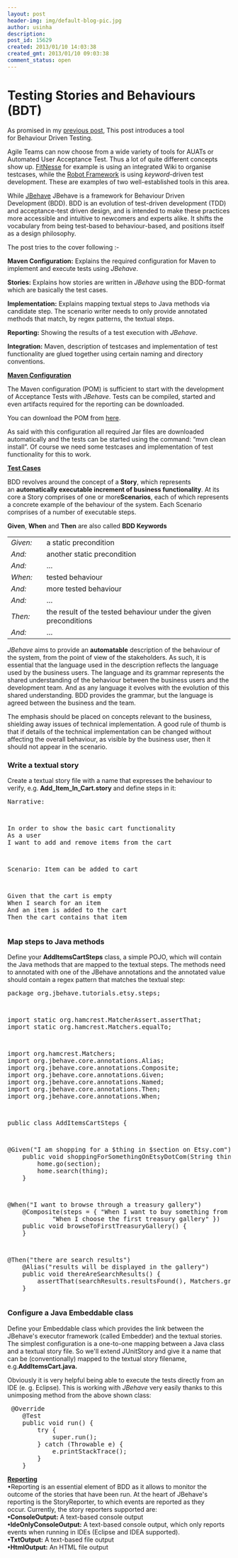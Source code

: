 ```yaml
---
layout: post
header-img: img/default-blog-pic.jpg
author: usinha
description: 
post_id: 15629
created: 2013/01/10 14:03:38
created_gmt: 2013/01/10 09:03:38
comment_status: open
---
```


# Testing Stories and Behaviours (BDT)

<p>As promised in my <a href="http://xebee.xebia.in/2012/10/31/mobile-app-automation-testing-2/">previous post</a>, This post introduces a tool for Behaviour Driven Testing.</p>
<p>Agile Teams can now choose from a wide variety of tools for AUATs or Automated User Acceptance Test. Thus a lot of quite different concepts show up. <a href="http://fitnesse.org/">FitNesse</a> for example is using an integrated Wiki to organise testcases, while the <a href="http://code.google.com/p/robotframework/">Robot Framework</a> is using <i>keyword</i>-driven test development. These are examples of two well-established tools in this area.</p>
<p>While <a href="http://jbehave.org">JBehave</a> JBehave is a framework for Behaviour Driven Development (BDD). BDD is an evolution of test-driven development (TDD) and acceptance-test driven design, and is intended to make these practices more accessible and intuitive to newcomers and experts alike. It shifts the vocabulary from being test-based to behaviour-based, and positions itself as a design philosophy.</p>
<p>The post tries to the cover following :-</p>
<p><b>Maven Configuration:</b> Explains the required configuration for Maven to implement and execute tests using <i>JBehave</i>.</p>
<p><b>Stories:</b> Explains how stories are written in <i>JBehave</i> using the BDD-format which are basically the test cases.</p>
<p><b>Implementation:</b> Explains mapping textual steps to Java methods via candidate step. The scenario writer needs to only provide annotated methods that match, by regex patterns, the textual steps.</p>
<p><b>Reporting:</b> Showing the results of a test execution with <i>JBehave</i>.</p>
<p><b>Integration:</b> Maven, description of testcases and implementation of test functionality are glued together using certain naming and directory conventions.</p>
<!--more-->

<p><span style="text-decoration: underline"><strong>Maven Configuration</strong></span></p>
<p>The Maven configuration (POM) is sufficient to start with the development of Acceptance Tests with <i>JBehave</i>. Tests can be compiled, started and even artifacts required for the reporting can be downloaded.</p>
<p>You can download the POM from <a href="https://github.com/jbehave/jbehave-tutorial/blob/master/pom.xml">here</a>.</p>
<p>As said with this configuration all required Jar files are downloaded automatically and the tests can be started using the command: “mvn clean install”. Of course we need some testcases and implementation of test functionality for this to work.</p>
<p><span style="text-decoration: underline"><strong>Test Cases </strong></span></p>
<p>BDD revolves around the concept of a <b>Story</b>, which represents an <b>automatically executable increment of business functionality</b>. At its core a Story comprises of one or more<b>Scenarios</b>, each of which represents a concrete example of the behaviour of the system. Each Scenario comprises of a number of executable steps.</p>
<p><b>Given</b>, <b>When</b> and <b>Then</b> are also called <b>BDD Keywords</b>
<table border="0">
<tbody>
<tr>
<td><i>Given:</i></td>
<td></td>
<td>a static precondition</td>
</tr>
<tr>
<td><i>And:</i></td>
<td></td>
<td>another static precondition</td>
</tr>
<tr>
<td><i>And:</i></td>
<td></td>
<td>…</td>
</tr>
<tr>
<td><i>When:</i></td>
<td></td>
<td>tested behaviour</td>
</tr>
<tr>
<td><i>And:</i></td>
<td></td>
<td>more tested behaviour</td>
</tr>
<tr>
<td><i>And:</i></td>
<td></td>
<td>…</td>
</tr>
<tr>
<td><i>Then:</i></td>
<td></td>
<td>the result of the tested behaviour under the given preconditions</td>
</tr>
<tr>
<td><i>And:</i></td>
<td></td>
<td>…</td>
</tr>
</tbody>
</table>
<i>JBehave</i> aims to provide an <b>automatable</b> description of the behaviour of the system, from the point of view of the stakeholders. As such, it is essential that the language used in the description reflects the language used by the business users. The language and its grammar represents the shared understanding of the behaviour between the business users and the development team. And as any language it evolves with the evolution of this shared understanding. BDD provides the grammar, but the language is agreed between the business and the team.</p>
<p>The emphasis should be placed on concepts relevant to the business, shielding away issues of technical implementation. A good rule of thumb is that if details of the technical implementation can be changed without affecting the overall behaviour, as visible by the business user, then it should not appear in the scenario.
<h3>Write a textual story</h3>
Create a textual story file with a name that expresses the behaviour to verify, e.g. <b>Add_Item_In_Cart.story</b> and define steps in it:
<pre class="lang:default decode:true">Narrative: </p>
<p>In order to show the basic cart functionality
As a user
I want to add and remove items from the cart</p>
<p>Scenario: Item can be added to cart</p>
<p>Given that the cart is empty
When I search for an item
And an item is added to the cart
Then the cart contains that item</pre>
<h3>Map steps to Java methods</h3>
Define your <b>AddItemsCartSteps</b> class, a simple POJO, which will contain the Java methods that are mapped to the textual steps. The methods need to annotated with one of the JBehave annotations and the annotated value should contain a regex pattern that matches the textual step:
<pre class="lang:default decode:true">package org.jbehave.tutorials.etsy.steps;</p>
<p>import static org.hamcrest.MatcherAssert.assertThat;
import static org.hamcrest.Matchers.equalTo;</p>
<p>import org.hamcrest.Matchers;
import org.jbehave.core.annotations.Alias;
import org.jbehave.core.annotations.Composite;
import org.jbehave.core.annotations.Given;
import org.jbehave.core.annotations.Named;
import org.jbehave.core.annotations.Then;
import org.jbehave.core.annotations.When;</p>
<p>public class AddItemsCartSteps {</p>
<p>@Given("I am shopping for a $thing in $section on Etsy.com")
    public void shoppingForSomethingOnEtsyDotCom(String thing, String section) {
        home.go(section);
        home.search(thing);
    }</p>
<p>@When("I want to browse through a treasury gallery")
    @Composite(steps = { "When I want to buy something from etsy.com", "When I want to browse the treasury",
            "When I choose the first treasury gallery" })
    public void browseToFirstTreasuryGallery() {
    }</p>
<p>@Then("there are search results")
    @Alias("results will be displayed in the gallery")
    public void thereAreSearchResults() {
        assertThat(searchResults.resultsFound(), Matchers.greaterThan(0));
    }</pre>
<h3>Configure a Java Embeddable class</h3>
Define your Embeddable class which provides the link between the JBehave's executor framework (called Embedder) and the textual stories. The simplest configuration is a one-to-one mapping between a Java class and a textual story file. So we'll extend JUnitStory and give it a name that can be (conventionally) mapped to the textual story filename, e.g.<b>AddItemsCart</b><b>.java.</b></p>
<p>Obviously it is very helpful being able to execute the tests directly from an IDE (e. g. Eclipse). This is working with <i>JBehave </i>very easily thanks to this unimposing method from the above shown class:
<pre> @Override
    @Test
    public void run() {
        try {
            super.run();
        } catch (Throwable e) {
            e.printStackTrace();
        }
    }</pre>
<span style="text-decoration: underline"><strong>Reporting</strong></span>
<div>•Reporting is an essential element of BDD as it allows to monitor the outcome of the stories that have been run. At the heart of JBehave's reporting is the StoryReporter, to which events are reported as they occur. Currently, the story reporters supported are:</div>
<div></div>
<div><strong>•ConsoleOutput:</strong> A text-based console output</div>
<div><strong>•IdeOnlyConsoleOutput:</strong> A text-based console output, which only reports events when running in IDEs (Eclipse and IDEA supported).</div>
<div><strong>•TxtOutput:</strong> A text-based file output</div>
<div><strong>•HtmlOutput:</strong> An HTML file output</div></p>
